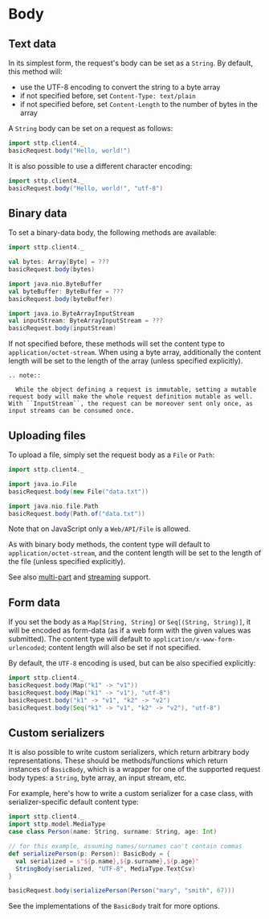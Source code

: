 # Body

## Text data

In its simplest form, the request's body can be set as a `String`. By default, this method will:

* use the UTF-8 encoding to convert the string to a byte array
* if not specified before, set `Content-Type: text/plain`
* if not specified before, set `Content-Length` to the number of bytes in the array

A `String` body can be set on a request as follows:

```scala mdoc:compile-only
import sttp.client4._
basicRequest.body("Hello, world!")
```

It is also possible to use a different character encoding:

```scala mdoc:compile-only
import sttp.client4._
basicRequest.body("Hello, world!", "utf-8")
```

## Binary data

To set a binary-data body, the following methods are available:

```scala mdoc:compile-only
import sttp.client4._

val bytes: Array[Byte] = ???
basicRequest.body(bytes)

import java.nio.ByteBuffer
val byteBuffer: ByteBuffer = ???
basicRequest.body(byteBuffer)

import java.io.ByteArrayInputStream
val inputStream: ByteArrayInputStream = ???
basicRequest.body(inputStream)
```

If not specified before, these methods will set the content type to `application/octet-stream`. When using a byte array, additionally the content length will be set to the length of the array (unless specified explicitly).

```eval_rst
.. note::

  While the object defining a request is immutable, setting a mutable request body will make the whole request definition mutable as well. With ``InputStream``, the request can be moreover sent only once, as input streams can be consumed once.
```

## Uploading files

To upload a file, simply set the request body as a `File` or `Path`:

```scala mdoc:compile-only
import sttp.client4._

import java.io.File
basicRequest.body(new File("data.txt"))

import java.nio.file.Path
basicRequest.body(Path.of("data.txt"))
```

Note that on JavaScript only a `Web/API/File` is allowed.

As with binary body methods, the content type will default to `application/octet-stream`, and the content length will be set to the length of the file (unless specified explicitly).

See also [multi-part](multipart.md) and [streaming](streaming.md) support.

## Form data

If you set the body as a `Map[String, String]` or `Seq[(String, String)]`, it will be encoded as form-data (as if a web form with the given values was submitted). The content type will default to `application/x-www-form-urlencoded`; content length will also be set if not specified.

By default, the `UTF-8` encoding is used, but can be also specified explicitly:

```scala mdoc:compile-only
import sttp.client4._
basicRequest.body(Map("k1" -> "v1"))
basicRequest.body(Map("k1" -> "v1"), "utf-8")
basicRequest.body("k1" -> "v1", "k2" -> "v2")
basicRequest.body(Seq("k1" -> "v1", "k2" -> "v2"), "utf-8")
```        

## Custom serializers

It is also possible to write custom serializers, which return arbitrary body representations. These should be 
methods/functions which return instances of `BasicBody`, which is a wrapper for one of the supported request body 
types: a `String`, byte array, an input stream, etc.

For example, here's how to write a custom serializer for a case class, with serializer-specific default content type:

```scala mdoc:compile-only
import sttp.client4._
import sttp.model.MediaType
case class Person(name: String, surname: String, age: Int)

// for this example, assuming names/surnames can't contain commas
def serializePerson(p: Person): BasicBody = { 
  val serialized = s"${p.name},${p.surname},${p.age}"
  StringBody(serialized, "UTF-8", MediaType.TextCsv)
}

basicRequest.body(serializePerson(Person("mary", "smith", 67)))
```

See the implementations of the `BasicBody` trait for more options.

